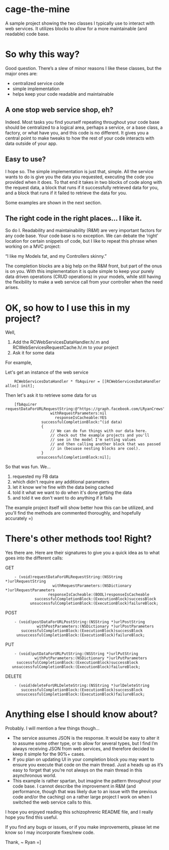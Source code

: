 cage-the-mine
=============

A sample project showing the two classes I typically use to  interact with web services.  It utilizes blocks to allow for a more maintainable (and readable) code base.


So why this way?
================

Good question.  There’s a slew of minor reasons I like these classes, but the major ones are:
* centralized service code
* simple implementation
* helps keep your code readable and maintainable

A one stop web service shop, eh?
--------------------------------

Indeed.  Most tasks you find yourself repeating throughout your code base should be centralized to a logical area, perhaps a service, or a base class, a factory, or what have you, and this code is no different.  It gives you a central point to make tweaks to how the rest of your code interacts with data outside of your app.

Easy to use?
------------

I hope so.  The simple implementation is just that, simple.  All the service wants to do is give you the data you requested, executing the code you provided when it does.  To that end it takes in two blocks of code along with the request data, a block that runs if it successfully retrieved data for you, and a block that runs if it failed to retrieve the data for you.

Some examples are shown in the next section.

The right code in the right places... I like it.
------------------------------------------------

So do I.  Readability and maintainability (R&M) are very important factors for any code base.  Your code base is no exception.  We can debate the ‘right’ location for certain snippets of code, but I like to repeat this phrase when working on a MVC project:

“I like my Models fat, and my Controllers skinny.”

The completion blocks are a big help on the R&M front, but part of the onus is on you.  With this implementation it is quite simple to keep your purely data driven operations (CRUD operations) in your models, while still having the flexibility to make a web service call from your controller when the need arises.


OK, so how to I use this in my project?
=======================================

Well,

1. Add the RCWebServicesDataHandler.h/.m and RCWebServicesRequestCache.h/.m to your project
2. Ask it for some data

For example,

Let's get an instance of the web service

		RCWebServicesDataHandler * fbAquirer = [[RCWebServicesDataHandler alloc] init];

Then let's ask it to retrieve some data for us

		[fbAquirer requestDataForURLRequestString:@"https://graph.facebook.com/LRyanCrews"
                        withRequestParameters:nil
                          responseIsCacheable:YES
                    successfulCompletionBlock:^(id data)
                    {
                        // We can do fun things with our data here.
                        // check out the example projects and you'll
                        // see in the model I'm setting values
                        // and then calling another block that was passed
                        // in (becuase nesting blocks are cool).
                    }
                  unsuccessfulCompletionBlock:nil];

So that was fun.  We...

1. requested my FB data 
2. which didn't require any additional parameters 
3. let it know we're fine with the data being cached
4. told it what we want to do when it's done getting the data
5. and told it we don't want to do anything if it fails

The example project itself will show better how this can be utilized, and you'll find the methods are commented thoroughly, and hopefully accurately =)


There's other methods too!  Right?
==================================

Yes there are.  Here are their signatures to give you a quick idea as to what goes into the different calls:

GET

		- (void)requestDataForURLRequestString:(NSString *)urlRequestString
                 		 withRequestParameters:(NSDictionary *)urlRequestParameters
                       responseIsCacheable:(BOOL)responseIsCacheable
                 successfulCompletionBlock:(ExecutionBlock)successBlock
               unsuccessfulCompletionBlock:(ExecutionBlock)failureBlock;

POST

		- (void)postDataForURLPostString:(NSString *)urlPostString
                  withPostParameters:(NSDictionary *)urlPostParameters
           successfulCompletionBlock:(ExecutionBlock)successBlock
         unsuccessfulCompletionBlock:(ExecutionBlock)failureBlock;

PUT

		- (void)putDataForURLPutString:(NSString *)urlPutString
                 withPutParameters:(NSDictionary *)urlPutParameters
         successfulCompletionBlock:(ExecutionBlock)successBlock
       unsuccessfulCompletionBlock:(ExecutionBlock)failureBlock;

DELETE

		- (void)deleteForURLDeleteString:(NSString *)urlDeleteString
           successfulCompletionBlock:(ExecutionBlock)successBlock
         unsuccessfulCompletionBlock:(ExecutionBlock)failureBlock;


Anything else I should know about?
==================================

Probably.  I will mention a few things though...

* The service assumes JSON is the response.  It would be easy to alter it to assume some other type, or to allow for several types, but I find I’m always receiving JSON from web services, and therefore decided to keep it simple for the 90%+ cases.
* If you plan on updating UI in your completion block you may want to ensure you execute that code on the main thread.  Just a heads up as it’s easy to forget that you’re not always on the main thread in this asynchronous world.
* This example is rather spartan, but imagine the pattern throughout your code base.  I cannot describe the improvement in R&M (and performance, though that was likely due to an issue with the previous code and/or the caching) on a rather large project I work on when I switched the web service calls to this.

I hope you enjoyed reading this schizophrenic README file, and I really hope you find this useful.

If you find any bugs or issues, or if you make improvements, please let me know so I may incorporate fixes/new code.

Thank,
 ~ Ryan =]
